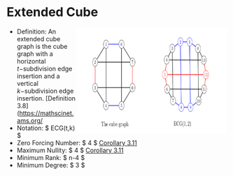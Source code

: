 # Extended Cube

<img src="../images/extended-cube.png" align="right" width="344" height="244" />

 - Definition: An extended cube graph is the cube graph with a horizontal
	 $t-$subdivision edge insertion and a vertical $k-$subdivision edge
	 insertion. [Definition 3.8](https://mathscinet.ams.org/
 - Notation: $ ECG(t,k) $
 - Zero Forcing Number: $ 4 $ [Corollary 3.11](https://mathscinet.ams.org/mathscinet-getitem?mr=4024242)
 - Maximum Nullity: $ 4 $ [Corollary 3.11](https://mathscinet.ams.org/mathscinet-getitem?mr=4024242)
 - Minimum Rank: $ n-4 $
 - Minimum Degree: $ 3 $
